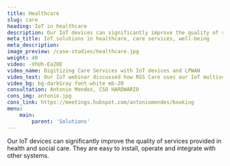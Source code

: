 ```yaml
---
title: Healthcare
slug: care
heading: IoT in healthcare
description: Our IoT devices can significantly improve the quality of services provided in the field of health and social care.
meta_title: IoT solutions in healthcare, care services, well-being
meta_description:
image_preview: /case-studies/healthcare.jpg
weight: 40
video: -VhUh-Ea2OE
video_name: Digitizing Care Services with IoT devices and LPWAN
video_text: Our IoT webinar discussed how RGS Care uses our IoT multisensor COOPER as part of its product for care services. We talked not only about the COOPER multisensor, but we will also analyze used LPWAN technologies and introduce the Ubidots platform.
video_bg: bg-darkGray font-white mb-20
consultation: Antonio Mendes, CSO HARDWARIO
cons_img: antonio.jpg
cons_link: https://meetings.hubspot.com/antoniomendes/booking
menu:
    main:
        parent: 'Solutions'
---
```


Our IoT devices can significantly improve the quality of services provided in health and social care. They are easy to install, operate and integrate with other systems.
